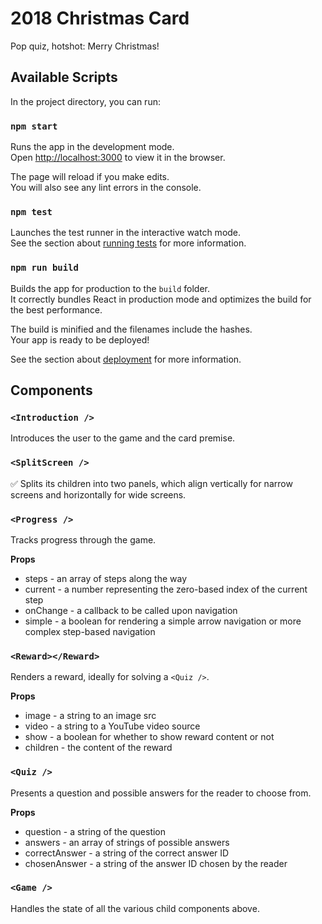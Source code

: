 # 2018 Christmas Card

Pop quiz, hotshot: Merry Christmas!

## Available Scripts

In the project directory, you can run:

### `npm start`

Runs the app in the development mode.<br>
Open [http://localhost:3000](http://localhost:3000) to view it in the browser.

The page will reload if you make edits.<br>
You will also see any lint errors in the console.

### `npm test`

Launches the test runner in the interactive watch mode.<br>
See the section about [running tests](https://facebook.github.io/create-react-app/docs/running-tests) for more information.

### `npm run build`

Builds the app for production to the `build` folder.<br>
It correctly bundles React in production mode and optimizes the build for the best performance.

The build is minified and the filenames include the hashes.<br>
Your app is ready to be deployed!

See the section about [deployment](https://facebook.github.io/create-react-app/docs/deployment) for more information.

## Components

### `<Introduction />`

Introduces the user to the game and the card premise.

### `<SplitScreen />`

✅ Splits its children into two panels, which align vertically for narrow screens and horizontally for wide screens.

### `<Progress />`

Tracks progress through the game.

**Props**

  * steps - an array of steps along the way
  * current - a number representing the zero-based index of the current step
  * onChange - a callback to be called upon navigation
  * simple - a boolean for rendering a simple arrow navigation or more complex step-based navigation

### `<Reward></Reward>`

Renders a reward, ideally for solving a `<Quiz />`.

**Props**

  * image - a string to an image src
  * video - a string to a YouTube video source
  * show - a boolean for whether to show reward content or not
  * children - the content of the reward

### `<Quiz />`

Presents a question and possible answers for the reader to choose from.

**Props**

  * question - a string of the question
  * answers - an array of strings of possible answers
  * correctAnswer - a string of the correct answer ID
  * chosenAnswer - a string of the answer ID chosen by the reader

### `<Game />`

Handles the state of all the various child components above.
